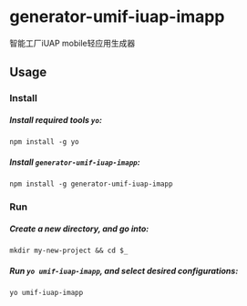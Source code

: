 # generator-umif-iuap-imapp
智能工厂iUAP mobile轻应用生成器

## Usage

### Install

##### Install required tools `yo`:
```
npm install -g yo
```

##### Install `generator-umif-iuap-imapp`:
```
npm install -g generator-umif-iuap-imapp
```


### Run

##### Create a new directory, and go into:
```
mkdir my-new-project && cd $_
```

##### Run `yo umif-iuap-imapp`, and select desired configurations:
```
yo umif-iuap-imapp
```

